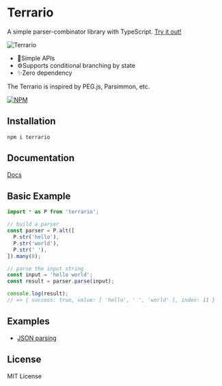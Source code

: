 # Terrario
A simple parser-combinator library with TypeScript.
[Try it out!](https://npm.runkit.com/terrario)

<p align="left"><img alt="Terrario" src="https://github.com/marihachi/terrario/blob/cecf09e96bb50ea0f7f51a33827a39e4721dfc72/assets/terrario-logo.png" /></p>

- 📍Simple APIs
- ⚙Supports conditional branching by state
- ✨Zero dependency

The Terrario is inspired by PEG.js, Parsimmon, etc.

[![NPM](https://nodei.co/npm/terrario.png?downloads=true&downloadRank=true&stars=true)](https://www.npmjs.com/package/terrario)

## Installation
```
npm i terrario
```

## Documentation
[Docs](https://github.com/marihachi/terrario/tree/develop/docs/index.md)

## Basic Example
```ts
import * as P from 'terrario';

// build a parser
const parser = P.alt([
  P.str('hello'),
  P.str('world'),
  P.str(' '),
]).many(0);

// parse the input string
const input = 'hello world';
const result = parser.parse(input);

console.log(result);
// => { success: true, value: [ 'hello', ' ', 'world' ], index: 11 }
```

## Examples
- [JSON parsing](https://github.com/marihachi/terrario/tree/develop/examples/json)

## License
MIT License
